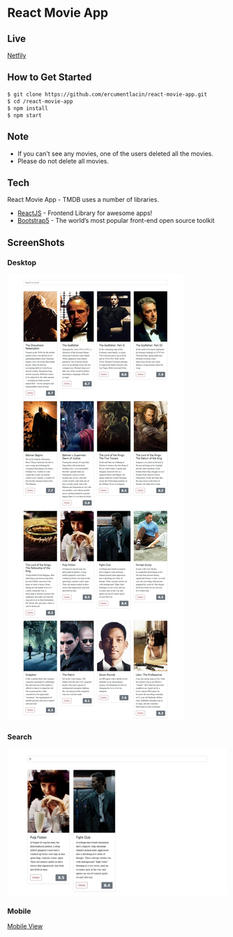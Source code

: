 # React Movie App

## Live
[Netfily](https://react-movie-app-tmdb-ercumentlacin.netlify.app/)

## How to Get Started

```
$ git clone https://github.com/ercumentlacin/react-movie-app.git
$ cd /react-movie-app
$ npm install
$ npm start

```

## Note
- If you can't see any movies, one of the users deleted all the movies.
- Please do not delete all movies.

## Tech
React Movie App - TMDB uses a number of libraries.
- [ReactJS](https://reactjs.org/) - Frontend Library for awesome apps!
- [Bootstrap5](https://getbootstrap.com/) - The world’s most popular front-end open source toolkit

## ScreenShots

### Desktop 
![Desktop](./src/images/desktop.jpg)

### Search 
![Search](./src/images/search.jpg)


### Mobile 
[Mobile View](./src/images/mobile.jpg)





